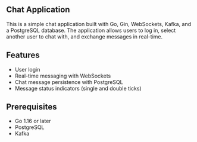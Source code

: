 ## Chat Application
This is a simple chat application built with Go, Gin, WebSockets, Kafka, and a PostgreSQL database. The application allows users to log in, select another user to chat with, and exchange messages in real-time.

## Features
* User login
* Real-time messaging with WebSockets
* Chat message persistence with PostgreSQL
* Message status indicators (single and double ticks)

## Prerequisites
* Go 1.16 or later
* PostgreSQL
* Kafka
